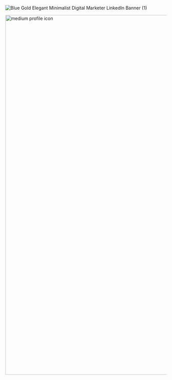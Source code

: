 

![Blue Gold Elegant Minimalist Digital Marketer LinkedIn Banner (1)](https://github.com/VishAstra/VishAstra/assets/122463168/4d3fba77-7822-475a-9fa4-4996e955f71e)


<img width="1125" alt="medium profile icon" src="https://github.com/VishAstra/VishAstra/assets/122463168/57b17473-1ddf-4c74-9826-430752b7a033">


<!--
**VishAstra/VishAstra** is a ✨ _special_ ✨ repository because its `README.md` (this file) appears on your GitHub profile.

Here are some ideas to get you started:

- 🔭 I’m currently working on ...
- 🌱 I’m currently learning ...
- 👯 I’m looking to collaborate on ...
- 🤔 I’m looking for help with ...
- 💬 Ask me about ...
- 📫 How to reach me: ...
- 😄 Pronouns: ...
- ⚡ Fun fact: ...
-->
